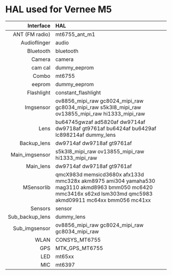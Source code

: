 HAL used for Vernee M5
=====================================

Interface            | HAL
--------------------:|:------------------
ANT (FM radio)       | mt6755_ant_m1
Audioflinger         | audio
Bluetooth            | bluetooth
Camera               | camera
cam cal              | dummy_eeprom
Combo                | mt6755
eeprom               | dummy_eeprom
Flashlight           | constant_flashlight
Imgsensor            | ov8856_mipi_raw gc8024_mipi_raw gc8034_mipi_raw s5k3l8_mipi_raw ov13855_mipi_raw hi1333_mipi_raw
Lens                 | bu64745gwzaf ad5820af dw9714af dw9718af gt9761af bu6424af bu6429af lc898214af dummy_lens
Backup_lens          | dw9714af dw9718af gt9761af
Main_imgsensor       | s5k3l8_mipi_raw ov13855_mipi_raw hi1333_mipi_raw 
Main_lens            | dw9714af dw9718af gt9761af 
MSensorlib           | qmcX983d memsicd3680x afx133d mmc328x akm8975 ami304 yamaha530 mag3110 akmd8963 bmm050 mc6420 mmc3416x s62xd lsm303md qmc5983 akmd09911 mc64xx bmm056 mc41xx
Sensors              | sensor
Sub_backup_lens      | dummy_lens
Sub_imgsensor        | ov8856_mipi_raw gc8024_mipi_raw gc8034_mipi_raw
WLAN                 | CONSYS_MT6755
GPS                  | MTK_GPS_MT6755
LED                  | mt65xx
MIC                  | mt6397
